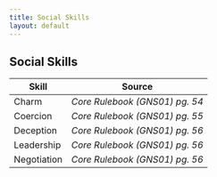 ```yaml
---
title: Social Skills
layout: default
---
```


## Social Skills

| Skill | Source |
| --- | --- |
| Charm | *Core Rulebook (GNS01) pg. 54* |
| Coercion | *Core Rulebook (GNS01) pg. 55* |
| Deception | *Core Rulebook (GNS01) pg. 56* |
| Leadership | *Core Rulebook (GNS01) pg. 56* |
| Negotiation | *Core Rulebook (GNS01) pg. 56* |

